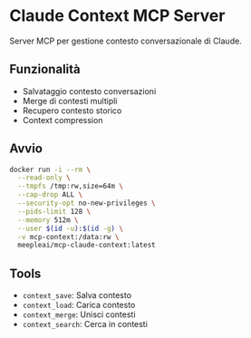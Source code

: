 # Claude Context MCP Server

Server MCP per gestione contesto conversazionale di Claude.

## Funzionalità

- Salvataggio contesto conversazioni
- Merge di contesti multipli
- Recupero contesto storico
- Context compression

## Avvio

```bash
docker run -i --rm \
  --read-only \
  --tmpfs /tmp:rw,size=64m \
  --cap-drop ALL \
  --security-opt no-new-privileges \
  --pids-limit 128 \
  --memory 512m \
  --user $(id -u):$(id -g) \
  -v mcp-context:/data:rw \
  meepleai/mcp-claude-context:latest
```

## Tools

- `context_save`: Salva contesto
- `context_load`: Carica contesto
- `context_merge`: Unisci contesti
- `context_search`: Cerca in contesti
